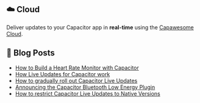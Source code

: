 <!--
# Capawesome

**Here are some ideas to get you started:**

🙋‍♀️ A short introduction - what is your organization all about?
🌈 Contribution guidelines - how can the community get involved?
👩‍💻 Useful resources - where can the community find your docs? Is there anything else the community should know?
🍿 Fun facts - what does your team eat for breakfast?
🧙 Remember, you can do mighty things with the power of [Markdown](https://docs.github.com/github/writing-on-github/getting-started-with-writing-and-formatting-on-github/basic-writing-and-formatting-syntax)
-->

## ☁️ Cloud

Deliver updates to your Capacitor app in **real-time** using the [Capawesome Cloud](https://capawesome.io/cloud/).

## 📕  Blog Posts

<!-- BLOG-POST-LIST:START -->
- [How to Build a Heart Rate Monitor with Capacitor](https://capawesome.io/blog/how-to-build-a-heart-rate-monitor-with-capacitor/)
- [How Live Updates for Capacitor work](https://capawesome.io/blog/how-live-updates-for-capacitor-work/)
- [How to gradually roll out Capacitor Live Updates](https://capawesome.io/blog/how-to-gradually-roll-out-capacitor-live-updates/)
- [Announcing the Capacitor Bluetooth Low Energy Plugin](https://capawesome.io/blog/announcing-the-capacitor-bluetooth-low-energy-plugin/)
- [How to restrict Capacitor Live Updates to Native Versions](https://capawesome.io/blog/how-to-restrict-capacitor-live-updates-to-native-versions/)
<!-- BLOG-POST-LIST:END -->
